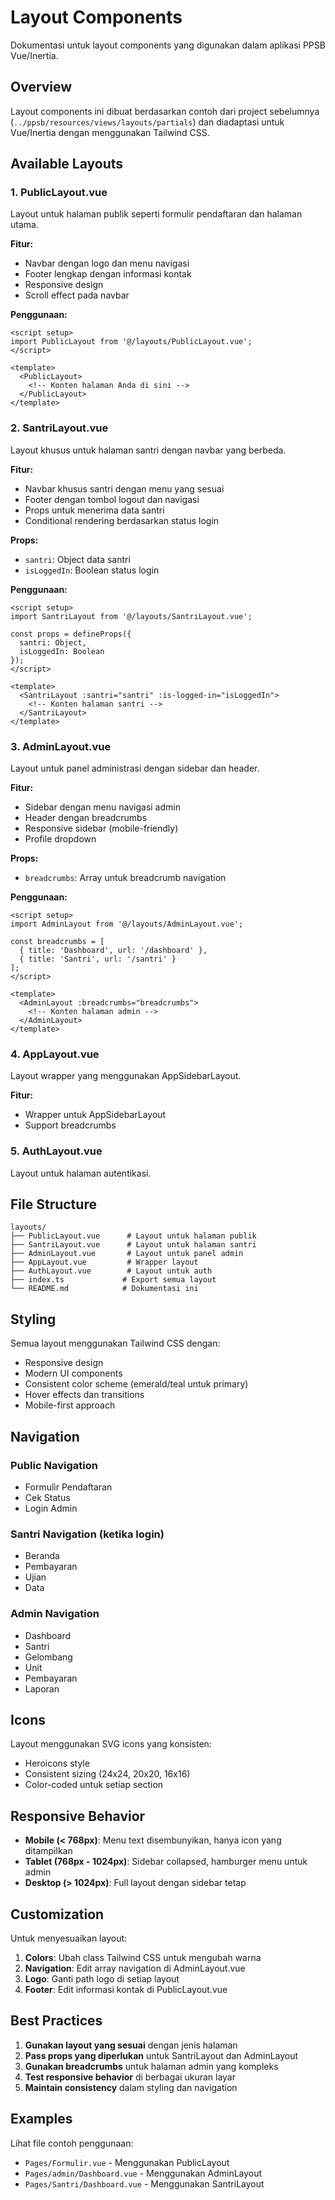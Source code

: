 # Layout Components

Dokumentasi untuk layout components yang digunakan dalam aplikasi PPSB Vue/Inertia.

## Overview

Layout components ini dibuat berdasarkan contoh dari project sebelumnya (`../ppsb/resources/views/layouts/partials`) dan diadaptasi untuk Vue/Inertia dengan menggunakan Tailwind CSS.

## Available Layouts

### 1. PublicLayout.vue
Layout untuk halaman publik seperti formulir pendaftaran dan halaman utama.

**Fitur:**
- Navbar dengan logo dan menu navigasi
- Footer lengkap dengan informasi kontak
- Responsive design
- Scroll effect pada navbar

**Penggunaan:**
```vue
<script setup>
import PublicLayout from '@/layouts/PublicLayout.vue';
</script>

<template>
  <PublicLayout>
    <!-- Konten halaman Anda di sini -->
  </PublicLayout>
</template>
```

### 2. SantriLayout.vue
Layout khusus untuk halaman santri dengan navbar yang berbeda.

**Fitur:**
- Navbar khusus santri dengan menu yang sesuai
- Footer dengan tombol logout dan navigasi
- Props untuk menerima data santri
- Conditional rendering berdasarkan status login

**Props:**
- `santri`: Object data santri
- `isLoggedIn`: Boolean status login

**Penggunaan:**
```vue
<script setup>
import SantriLayout from '@/layouts/SantriLayout.vue';

const props = defineProps({
  santri: Object,
  isLoggedIn: Boolean
});
</script>

<template>
  <SantriLayout :santri="santri" :is-logged-in="isLoggedIn">
    <!-- Konten halaman santri -->
  </SantriLayout>
</template>
```

### 3. AdminLayout.vue
Layout untuk panel administrasi dengan sidebar dan header.

**Fitur:**
- Sidebar dengan menu navigasi admin
- Header dengan breadcrumbs
- Responsive sidebar (mobile-friendly)
- Profile dropdown

**Props:**
- `breadcrumbs`: Array untuk breadcrumb navigation

**Penggunaan:**
```vue
<script setup>
import AdminLayout from '@/layouts/AdminLayout.vue';

const breadcrumbs = [
  { title: 'Dashboard', url: '/dashboard' },
  { title: 'Santri', url: '/santri' }
];
</script>

<template>
  <AdminLayout :breadcrumbs="breadcrumbs">
    <!-- Konten halaman admin -->
  </AdminLayout>
</template>
```

### 4. AppLayout.vue
Layout wrapper yang menggunakan AppSidebarLayout.

**Fitur:**
- Wrapper untuk AppSidebarLayout
- Support breadcrumbs

### 5. AuthLayout.vue
Layout untuk halaman autentikasi.

## File Structure

```
layouts/
├── PublicLayout.vue      # Layout untuk halaman publik
├── SantriLayout.vue      # Layout untuk halaman santri
├── AdminLayout.vue       # Layout untuk panel admin
├── AppLayout.vue         # Wrapper layout
├── AuthLayout.vue        # Layout untuk auth
├── index.ts             # Export semua layout
└── README.md            # Dokumentasi ini
```

## Styling

Semua layout menggunakan Tailwind CSS dengan:
- Responsive design
- Modern UI components
- Consistent color scheme (emerald/teal untuk primary)
- Hover effects dan transitions
- Mobile-first approach

## Navigation

### Public Navigation
- Formulir Pendaftaran
- Cek Status
- Login Admin

### Santri Navigation (ketika login)
- Beranda
- Pembayaran
- Ujian
- Data

### Admin Navigation
- Dashboard
- Santri
- Gelombang
- Unit
- Pembayaran
- Laporan

## Icons

Layout menggunakan SVG icons yang konsisten:
- Heroicons style
- Consistent sizing (24x24, 20x20, 16x16)
- Color-coded untuk setiap section

## Responsive Behavior

- **Mobile (< 768px)**: Menu text disembunyikan, hanya icon yang ditampilkan
- **Tablet (768px - 1024px)**: Sidebar collapsed, hamburger menu untuk admin
- **Desktop (> 1024px)**: Full layout dengan sidebar tetap

## Customization

Untuk menyesuaikan layout:

1. **Colors**: Ubah class Tailwind CSS untuk mengubah warna
2. **Navigation**: Edit array navigation di AdminLayout.vue
3. **Logo**: Ganti path logo di setiap layout
4. **Footer**: Edit informasi kontak di PublicLayout.vue

## Best Practices

1. **Gunakan layout yang sesuai** dengan jenis halaman
2. **Pass props yang diperlukan** untuk SantriLayout dan AdminLayout
3. **Gunakan breadcrumbs** untuk halaman admin yang kompleks
4. **Test responsive behavior** di berbagai ukuran layar
5. **Maintain consistency** dalam styling dan navigation

## Examples

Lihat file contoh penggunaan:
- `Pages/Formulir.vue` - Menggunakan PublicLayout
- `Pages/admin/Dashboard.vue` - Menggunakan AdminLayout
- `Pages/Santri/Dashboard.vue` - Menggunakan SantriLayout 